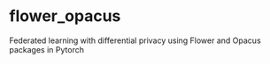# flower_opacus
Federated learning with differential privacy using Flower and Opacus packages in Pytorch
